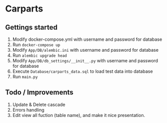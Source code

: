 # Carparts

## Gettings started

1. Modify docker-compose.yml with username and password for database
1. Run `docker-compose up`
1. Modify `App/DB/alembic.ini` with username and password for database
1. Run `alembic upgrade head`
1. Modify `App/DB/db_settings/__init__.py` with username and password for database
1. Execute `Database/carparts_data.sql` to load test data into database
1. Run `main.py`


## Todo / Improvements

1. Update & Delete cascade 
1. Errors handling
1. Edit view all fuction (table name), and make it nice presentation. 